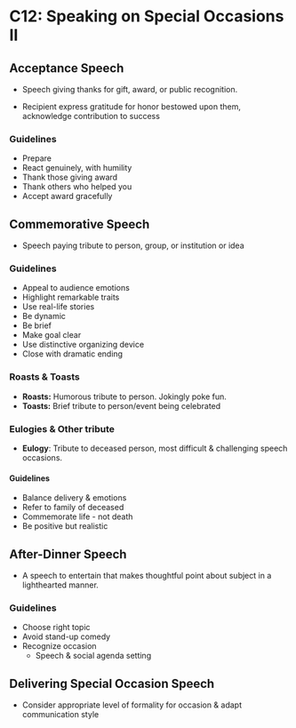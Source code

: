 # C12: Speaking on Special Occasions II

## Acceptance Speech

- Speech giving thanks for gift, award, or public recognition.

- Recipient express gratitude for honor bestowed upon them, acknowledge contribution to success

### Guidelines

- Prepare
- React genuinely, with humility
- Thank those giving award
- Thank others who helped you
- Accept award gracefully

## Commemorative Speech

- Speech paying tribute to person, group, or institution or idea

### Guidelines

- Appeal to audience emotions
- Highlight remarkable traits
- Use real-life stories
- Be dynamic
- Be brief
- Make goal clear
- Use distinctive organizing device
- Close with dramatic ending

### Roasts & Toasts

- **Roasts:** Humorous tribute to person. Jokingly poke fun.
- **Toasts:** Brief tribute to person/event being celebrated

### Eulogies & Other tribute

- **Eulogy**: Tribute to deceased person, most difficult & challenging speech occasions.

#### Guidelines

- Balance delivery & emotions
- Refer to family of deceased
- Commemorate life - not death
- Be positive but realistic

## After-Dinner Speech

- A speech to entertain that makes thoughtful point about subject in a lighthearted manner.

### Guidelines

- Choose right topic
- Avoid stand-up comedy
- Recognize occasion
  - Speech & social agenda setting

## Delivering Special Occasion Speech

- Consider appropriate level of formality for occasion & adapt communication style

